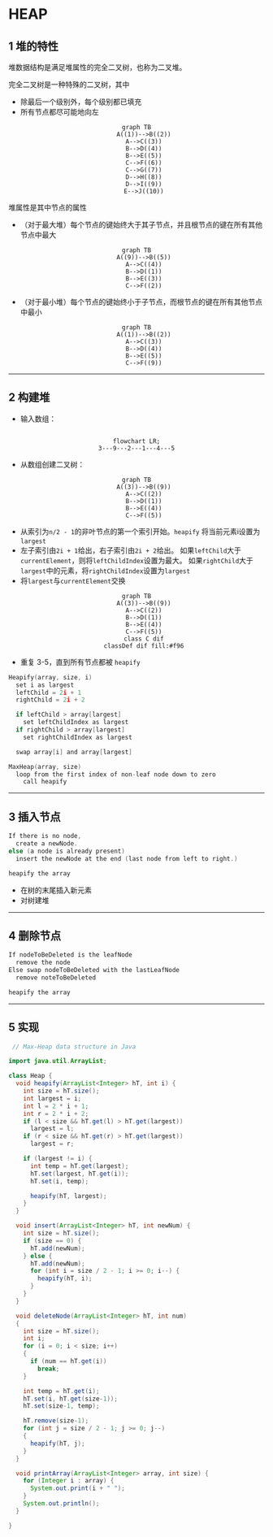 # HEAP

## 1 堆的特性

堆数据结构是满足堆属性的完全二叉树，也称为二叉堆。

完全二叉树是一种特殊的二叉树，其中

- 除最后一个级别外，每个级别都已填充
- 所有节点都尽可能地向左

<center>

```mermaid
graph TB
    A((1))-->B((2))
    A-->C((3))
    B-->D((4))
    B-->E((5))
    C-->F((6))
    C-->G((7))
    D-->H((8))
    D-->I((9))
    E-->J((10))
```

</center>

堆属性是其中节点的属性

- （对于最大堆）每个节点的键始终大于其子节点，并且根节点的键在所有其他节点中最大

<center>

```mermaid
graph TB
    A((9))-->B((5))
    A-->C((4))
    B-->D((1))
    B-->E((3))
    C-->F((2))
```
</center>


- （对于最小堆）每个节点的键始终小于子节点，而根节点的键在所有其他节点中最小

<center>

```mermaid
graph TB
    A((1))-->B((2))
    A-->C((3))
    B-->D((4))
    B-->E((5))
    C-->F((9))
```
</center>

___

## 2 构建堆

- 输入数组：

<center>

```mermaid

flowchart LR;
3---9---2---1---4---5

```

</center>

- 从数组创建二叉树：

<center>

```mermaid
graph TB
    A((3))-->B((9))
    A-->C((2))
    B-->D((1))
    B-->E((4))
    C-->F((5))
```
</center>

- 从索引为`n/2 - 1`的非叶节点的第一个索引开始。`heapify` 将当前元素i设置为 `largest`
- 左子索引由`2i + 1`给出，右子索引由`2i + 2`给出。 如果`leftChild`大于`currentElement`，则将`leftChildIndex`设置为最大。 如果`rightChild`大于`largest`中的元素，将`rightChildIndex`设置为`largest`
- 将`largest`与`currentElement`交换

<center>

```mermaid
graph TB
    A((3))-->B((9))
    A-->C((2))
    B-->D((1))
    B-->E((4))
    C-->F((5))
    class C dif
    classDef dif fill:#f96
```

</center>

- 重复 3-5，直到所有节点都被 `heapify`

```c
Heapify(array, size, i)
  set i as largest
  leftChild = 2i + 1
  rightChild = 2i + 2

  if leftChild > array[largest]
    set leftChildIndex as largest
  if rightChild > array[largest]
    set rightChildIndex as largest

  swap array[i] and array[largest]
```
```c
MaxHeap(array, size)
  loop from the first index of non-leaf node down to zero
    call heapify
```

___

## 3 插入节点

```c
If there is no node, 
  create a newNode.
else (a node is already present)
  insert the newNode at the end (last node from left to right.)

heapify the array
```

- 在树的末尾插入新元素
- 对树建堆
___

## 4 删除节点

```c
If nodeToBeDeleted is the leafNode
  remove the node
Else swap nodeToBeDeleted with the lastLeafNode
  remove noteToBeDeleted

heapify the array
```
___

## 5 实现

```java title="Heap.java"
 // Max-Heap data structure in Java

import java.util.ArrayList;

class Heap {
  void heapify(ArrayList<Integer> hT, int i) {
    int size = hT.size();
    int largest = i;
    int l = 2 * i + 1;
    int r = 2 * i + 2;
    if (l < size && hT.get(l) > hT.get(largest))
      largest = l;
    if (r < size && hT.get(r) > hT.get(largest))
      largest = r;

    if (largest != i) {
      int temp = hT.get(largest);
      hT.set(largest, hT.get(i));
      hT.set(i, temp);

      heapify(hT, largest);
    }
  }

  void insert(ArrayList<Integer> hT, int newNum) {
    int size = hT.size();
    if (size == 0) {
      hT.add(newNum);
    } else {
      hT.add(newNum);
      for (int i = size / 2 - 1; i >= 0; i--) {
        heapify(hT, i);
      }
    }
  }

  void deleteNode(ArrayList<Integer> hT, int num)
  {
    int size = hT.size();
    int i;
    for (i = 0; i < size; i++)
    {
      if (num == hT.get(i))
        break;
    }

    int temp = hT.get(i);
    hT.set(i, hT.get(size-1));
    hT.set(size-1, temp);

    hT.remove(size-1);
    for (int j = size / 2 - 1; j >= 0; j--)
    {
      heapify(hT, j);
    }
  }

  void printArray(ArrayList<Integer> array, int size) {
    for (Integer i : array) {
      System.out.print(i + " ");
    }
    System.out.println();
  }

}

```